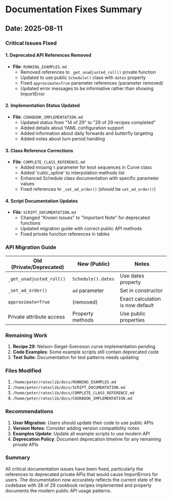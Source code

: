 # Documentation Fixes Summary

## Date: 2025-08-11

### Critical Issues Fixed

#### 1. Deprecated API References Removed
- **File**: `RUNNING_EXAMPLES.md`
  - Removed references to `_get_unadjusted_roll()` private function
  - Updated to use public `Schedule()` class with `dates` property
  - Fixed `approximate=True` parameter references (parameter removed)
  - Updated error messages to be informative rather than showing ImportError

#### 2. Implementation Status Updated
- **File**: `COOKBOOK_IMPLEMENTATION.md`
  - Updated status from "14 of 29" to "28 of 29 recipes completed"
  - Added details about YAML configuration support
  - Added information about daily forwards and butterfly targeting
  - Added notes about turn period handling

#### 3. Class Reference Corrections
- **File**: `COMPLETE_CLASS_REFERENCE.md`
  - Added missing `t` parameter for knot sequences in Curve class
  - Added 'cubic_spline' to interpolation methods list
  - Enhanced Schedule class documentation with specific parameter values
  - Fixed references to `_set_ad_order()` (should be `set_ad_order()`)

#### 4. Script Documentation Updates
- **File**: `SCRIPT_DOCUMENTATION.md`
  - Changed "Known Issues" to "Important Note" for deprecated functions
  - Updated migration guide with correct public API methods
  - Fixed private function references in tables

### API Migration Guide

| Old (Private/Deprecated) | New (Public) | Notes |
|--------------------------|--------------|-------|
| `_get_unadjusted_roll()` | `Schedule().dates` | Use dates property |
| `_set_ad_order()` | `ad` parameter | Set in constructor |
| `approximate=True` | (removed) | Exact calculation is now default |
| Private attribute access | Property methods | Use public properties |

### Remaining Work

1. **Recipe 29**: Nelson-Siegel-Svensson curve implementation pending
2. **Code Examples**: Some example scripts still contain deprecated code
3. **Test Suite**: Documentation for test patterns needs updating

### Files Modified

1. `/home/peter/rateslib/docs/RUNNING_EXAMPLES.md`
2. `/home/peter/rateslib/docs/SCRIPT_DOCUMENTATION.md`
3. `/home/peter/rateslib/docs/COMPLETE_CLASS_REFERENCE.md`
4. `/home/peter/rateslib/docs/COOKBOOK_IMPLEMENTATION.md`

### Recommendations

1. **User Migration**: Users should update their code to use public APIs
2. **Version Notes**: Consider adding version compatibility notes
3. **Examples Update**: Update all example scripts to use modern API
4. **Deprecation Policy**: Document deprecation timeline for any remaining private APIs

### Summary

All critical documentation issues have been fixed, particularly the references to deprecated private APIs that would cause ImportErrors for users. The documentation now accurately reflects the current state of the codebase with 28 of 29 cookbook recipes implemented and properly documents the modern public API usage patterns.